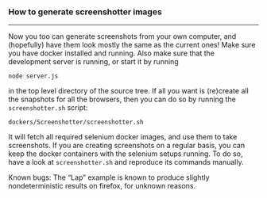 ### How to generate screenshotter images
----------------------------------------

Now you too can generate screenshots from your own computer, and (hopefully)
have them look mostly the same as the current ones! Make sure you have docker
installed and running. Also make sure that the development server is running,
or start it by running

    node server.js

in the top level directory of the source tree. If all you want is (re)create
all the snapshots for all the browsers, then you can do so by running the
`screenshotter.sh` script:

    dockers/Screenshotter/screenshotter.sh

It will fetch all required selenium docker images, and use them to
take screenshots. If you are creating screenshots on a regular basis,
you can keep the docker containers with the selenium setups running.
To do so, have a look at `screenshotter.sh` and reproduce its commands
manually.

Known bugs: The “Lap” example is known to produce slightly
nondeterministic results on firefox, for unknown reasons.
